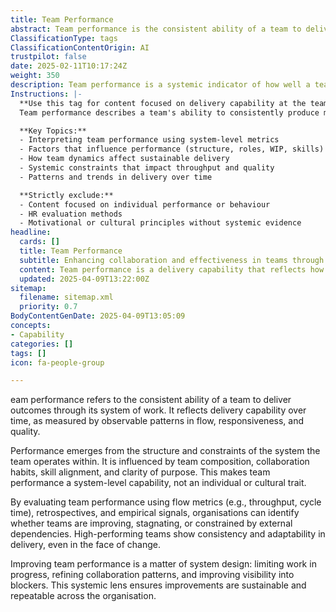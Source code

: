 ```yaml
---
title: Team Performance
abstract: Team performance is the consistent ability of a team to deliver outcomes through its established system of work, reflecting delivery capability over time as indicated by observable patterns in flow, responsiveness, and quality. This concept originates from the understanding that performance is shaped by the structure and constraints of the operational system, influenced by factors such as team composition, collaboration habits, skill alignment, and clarity of purpose. As a system-level capability, team performance transcends individual or cultural traits, making it crucial for organisations aiming to enhance their agile and DevOps practices. By employing flow metrics, retrospectives, and empirical signals to evaluate performance, organisations can discern whether teams are improving, stagnating, or hindered by external dependencies. High-performing teams demonstrate both consistency and adaptability in their delivery, even amidst change. Enhancing team performance involves a focus on system design, which includes limiting work in progress, refining collaboration patterns, and increasing visibility into obstacles. This systemic approach ensures that improvements are not only effective but also sustainable and repeatable across the organisation, ultimately contributing to more efficient product development and organisational design.
ClassificationType: tags
ClassificationContentOrigin: AI
trustpilot: false
date: 2025-02-11T10:17:24Z
weight: 350
description: Team performance is a systemic indicator of how well a team consistently delivers value, reflecting its collaborative and technical delivery capability over time.
Instructions: |-
  **Use this tag for content focused on delivery capability at the team level.**  
  Team performance describes a team's ability to consistently produce meaningful outcomes within its system of work. It is evaluated using delivery metrics and system behaviours that reflect how effectively the team functions.

  **Key Topics:**
  - Interpreting team performance using system-level metrics
  - Factors that influence performance (structure, roles, WIP, skills)
  - How team dynamics affect sustainable delivery
  - Systemic constraints that impact throughput and quality
  - Patterns and trends in delivery over time

  **Strictly exclude:**  
  - Content focused on individual performance or behaviour  
  - HR evaluation methods  
  - Motivational or cultural principles without systemic evidence
headline:
  cards: []
  title: Team Performance
  subtitle: Enhancing collaboration and effectiveness in teams through proven practices and frameworks for optimal performance.
  content: Team performance is a delivery capability that reflects how well a team consistently delivers outcomes over time. This includes analysis of delivery patterns, system constraints, and collaboration effectiveness within the team’s system of work. Posts should explore how to inspect, measure, and improve team-level throughput, predictability, and value delivery.
  updated: 2025-04-09T13:22:00Z
sitemap:
  filename: sitemap.xml
  priority: 0.7
BodyContentGenDate: 2025-04-09T13:05:09
concepts:
- Capability
categories: []
tags: []
icon: fa-people-group

---
```

eam performance refers to the consistent ability of a team to deliver outcomes through its system of work. It reflects delivery capability over time, as measured by observable patterns in flow, responsiveness, and quality.

Performance emerges from the structure and constraints of the system the team operates within. It is influenced by team composition, collaboration habits, skill alignment, and clarity of purpose. This makes team performance a system-level capability, not an individual or cultural trait.

By evaluating team performance using flow metrics (e.g., throughput, cycle time), retrospectives, and empirical signals, organisations can identify whether teams are improving, stagnating, or constrained by external dependencies. High-performing teams show consistency and adaptability in delivery, even in the face of change.

Improving team performance is a matter of system design: limiting work in progress, refining collaboration patterns, and improving visibility into blockers. This systemic lens ensures improvements are sustainable and repeatable across the organisation.
